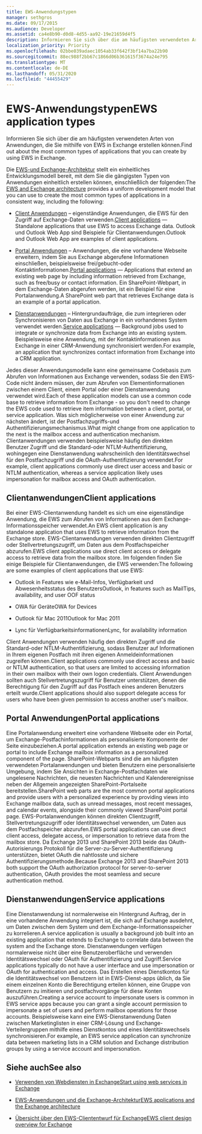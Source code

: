 ```yaml
---
title: EWS-Anwendungstypen
manager: sethgros
ms.date: 09/17/2015
ms.audience: Developer
ms.assetid: ca4e8b90-d0d8-4d55-aa92-19e21659d4f5
description: Informieren Sie sich über die am häufigsten verwendeten Arten von Anwendungen, die Sie mithilfe von EWS in Exchange erstellen können.
localization_priority: Priority
ms.openlocfilehash: 02bbe039adaec1054ab33f642f3bf14a7ba22b90
ms.sourcegitcommit: 88ec988f2bb67c1866d06b361615f3674a24e795
ms.translationtype: MT
ms.contentlocale: de-DE
ms.lasthandoff: 05/31/2020
ms.locfileid: "44455429"
---
```

# <a name="ews-application-types"></a><span data-ttu-id="d4364-103">EWS-Anwendungstypen</span><span class="sxs-lookup"><span data-stu-id="d4364-103">EWS application types</span></span>

<span data-ttu-id="d4364-104">Informieren Sie sich über die am häufigsten verwendeten Arten von Anwendungen, die Sie mithilfe von EWS in Exchange erstellen können.</span><span class="sxs-lookup"><span data-stu-id="d4364-104">Find out about the most common types of applications that you can create by using EWS in Exchange.</span></span>
  
<span data-ttu-id="d4364-105">Die [EWS-und Exchange-Architektur](ews-applications-and-the-exchange-architecture.md) stellt ein einheitliches Entwicklungsmodell bereit, mit dem Sie die gängigsten Typen von Anwendungen einheitlich erstellen können, einschließlich der folgenden:</span><span class="sxs-lookup"><span data-stu-id="d4364-105">The [EWS and Exchange architecture](ews-applications-and-the-exchange-architecture.md) provides a uniform development model that you can use to create the most common types of applications in a consistent way, including the following:</span></span> 
  
- <span data-ttu-id="d4364-106">[Client Anwendungen](#bk_clientapps) – eigenständige Anwendungen, die EWS für den Zugriff auf Exchange-Daten verwenden.</span><span class="sxs-lookup"><span data-stu-id="d4364-106">[Client applications](#bk_clientapps) — Standalone applications that use EWS to access Exchange data.</span></span> <span data-ttu-id="d4364-107">Outlook und Outlook Web App sind Beispiele für Clientanwendungen.</span><span class="sxs-lookup"><span data-stu-id="d4364-107">Outlook and Outlook Web App are examples of client applications.</span></span> 
    
- <span data-ttu-id="d4364-108">[Portal Anwendungen](#bk_portalapps) – Anwendungen, die eine vorhandene Webseite erweitern, indem Sie aus Exchange abgerufene Informationen einschließen, beispielsweise frei/gebucht-oder Kontaktinformationen.</span><span class="sxs-lookup"><span data-stu-id="d4364-108">[Portal applications](#bk_portalapps) — Applications that extend an existing web page by including information retrieved from Exchange, such as free/busy or contact information.</span></span> <span data-ttu-id="d4364-109">Ein SharePoint-Webpart, in dem Exchange-Daten abgerufen werden, ist ein Beispiel für eine Portalanwendung.</span><span class="sxs-lookup"><span data-stu-id="d4364-109">A SharePoint web part that retrieves Exchange data is an example of a portal application.</span></span> 
    
- <span data-ttu-id="d4364-110">[Dienstanwendungen](#bk_serviceapps) – Hintergrundaufträge, die zum integrieren oder Synchronisieren von Daten aus Exchange in ein vorhandenes System verwendet werden.</span><span class="sxs-lookup"><span data-stu-id="d4364-110">[Service applications](#bk_serviceapps) — Background jobs used to integrate or synchronize data from Exchange into an existing system.</span></span> <span data-ttu-id="d4364-111">Beispielsweise eine Anwendung, mit der Kontaktinformationen aus Exchange in einer CRM-Anwendung synchronisiert werden.</span><span class="sxs-lookup"><span data-stu-id="d4364-111">For example, an application that synchronizes contact information from Exchange into a CRM application.</span></span> 
    
<span data-ttu-id="d4364-112">Jedes dieser Anwendungsmodelle kann eine gemeinsame Codebasis zum Abrufen von Informationen aus Exchange verwenden, sodass Sie den EWS-Code nicht ändern müssen, der zum Abrufen von Elementinformationen zwischen einem Client, einem Portal oder einer Dienstanwendung verwendet wird.</span><span class="sxs-lookup"><span data-stu-id="d4364-112">Each of these application models can use a common code base to retrieve information from Exchange - so you don't need to change the EWS code used to retrieve item information between a client, portal, or service application.</span></span> <span data-ttu-id="d4364-113">Was sich möglicherweise von einer Anwendung zur nächsten ändert, ist der Postfachzugriffs-und Authentifizierungsmechanismus.</span><span class="sxs-lookup"><span data-stu-id="d4364-113">What might change from one application to the next is the mailbox access and authentication mechanism.</span></span> <span data-ttu-id="d4364-114">Clientanwendungen verwenden beispielsweise häufig den direkten Benutzer Zugriff und die Standard-oder NTLM-Authentifizierung, wohingegen eine Dienstanwendung wahrscheinlich den Identitätswechsel für den Postfachzugriff und die OAuth-Authentifizierung verwendet.</span><span class="sxs-lookup"><span data-stu-id="d4364-114">For example, client applications commonly use direct user access and basic or NTLM authentication, whereas a service application likely uses impersonation for mailbox access and OAuth authentication.</span></span>
  
## <a name="client-applications"></a><span data-ttu-id="d4364-115">Clientanwendungen</span><span class="sxs-lookup"><span data-stu-id="d4364-115">Client applications</span></span>
<span data-ttu-id="d4364-116"><a name="bk_clientapps"> </a></span><span class="sxs-lookup"><span data-stu-id="d4364-116"><a name="bk_clientapps"> </a></span></span>

<span data-ttu-id="d4364-117">Bei einer EWS-Clientanwendung handelt es sich um eine eigenständige Anwendung, die EWS zum Abrufen von Informationen aus dem Exchange-Informationsspeicher verwendet.</span><span class="sxs-lookup"><span data-stu-id="d4364-117">An EWS client application is any standalone application that uses EWS to retrieve information from the Exchange store.</span></span> <span data-ttu-id="d4364-118">EWS-Clientanwendungen verwenden direkten Clientzugriff oder Stellvertretungszugriff, um Daten aus dem Postfachspeicher abzurufen.</span><span class="sxs-lookup"><span data-stu-id="d4364-118">EWS client applications use direct client access or delegate access to retrieve data from the mailbox store.</span></span> <span data-ttu-id="d4364-119">Im folgenden finden Sie einige Beispiele für Clientanwendungen, die EWS verwenden:</span><span class="sxs-lookup"><span data-stu-id="d4364-119">The following are some examples of client applications that use EWS:</span></span>
  
- <span data-ttu-id="d4364-120">Outlook in Features wie e-Mail-Infos, Verfügbarkeit und Abwesenheitsstatus des Benutzers</span><span class="sxs-lookup"><span data-stu-id="d4364-120">Outlook, in features such as MailTips, availability, and user OOF status</span></span>
    
- <span data-ttu-id="d4364-121">OWA für Geräte</span><span class="sxs-lookup"><span data-stu-id="d4364-121">OWA for Devices</span></span>
    
- <span data-ttu-id="d4364-122">Outlook für Mac 2011</span><span class="sxs-lookup"><span data-stu-id="d4364-122">Outlook for Mac 2011</span></span>
    
- <span data-ttu-id="d4364-123">Lync für Verfügbarkeitsinformationen</span><span class="sxs-lookup"><span data-stu-id="d4364-123">Lync, for availability information</span></span>
    
<span data-ttu-id="d4364-124">Client Anwendungen verwenden häufig den direkten Zugriff und die Standard-oder NTLM-Authentifizierung, sodass Benutzer auf Informationen in Ihrem eigenen Postfach mit ihren eigenen Anmeldeinformationen zugreifen können.</span><span class="sxs-lookup"><span data-stu-id="d4364-124">Client applications commonly use direct access and basic or NTLM authentication, so that users are limited to accessing information in their own mailbox with their own logon credentials.</span></span> <span data-ttu-id="d4364-125">Client Anwendungen sollten auch Stellvertretungszugriff für Benutzer unterstützen, denen die Berechtigung für den Zugriff auf das Postfach eines anderen Benutzers erteilt wurde.</span><span class="sxs-lookup"><span data-stu-id="d4364-125">Client applications should also support delegate access for users who have been given permission to access another user's mailbox.</span></span>
  
## <a name="portal-applications"></a><span data-ttu-id="d4364-126">Portal Anwendungen</span><span class="sxs-lookup"><span data-stu-id="d4364-126">Portal applications</span></span>
<span data-ttu-id="d4364-127"><a name="bk_portalapps"> </a></span><span class="sxs-lookup"><span data-stu-id="d4364-127"><a name="bk_portalapps"> </a></span></span>

<span data-ttu-id="d4364-128">Eine Portalanwendung erweitert eine vorhandene Webseite oder ein Portal, um Exchange-Postfachinformationen als personalisierte Komponente der Seite einzubeziehen.</span><span class="sxs-lookup"><span data-stu-id="d4364-128">A portal application extends an existing web page or portal to include Exchange mailbox information as a personalized component of the page.</span></span> <span data-ttu-id="d4364-129">SharePoint-Webparts sind die am häufigsten verwendeten Portalanwendungen und bieten Benutzern eine personalisierte Umgebung, indem Sie Ansichten in Exchange-Postfachdaten wie ungelesene Nachrichten, die neuesten Nachrichten und Kalenderereignisse neben der Allgemein angezeigten SharePoint-Portalseite bereitstellen.</span><span class="sxs-lookup"><span data-stu-id="d4364-129">SharePoint web parts are the most common portal applications and provide users with a personalized experience by providing views into Exchange mailbox data, such as unread messages, most recent messages, and calendar events, alongside their commonly viewed SharePoint portal page.</span></span> <span data-ttu-id="d4364-130">EWS-Portalanwendungen können direkten Clientzugriff, Stellvertretungszugriff oder Identitätswechsel verwenden, um Daten aus dem Postfachspeicher abzurufen.</span><span class="sxs-lookup"><span data-stu-id="d4364-130">EWS portal applications can use direct client access, delegate access, or impersonation to retrieve data from the mailbox store.</span></span> <span data-ttu-id="d4364-131">Da Exchange 2013 und SharePoint 2013 beide das OAuth-Autorisierungs Protokoll für die Server-zu-Server-Authentifizierung unterstützen, bietet OAuth die nahtlosste und sichere Authentifizierungsmethode.</span><span class="sxs-lookup"><span data-stu-id="d4364-131">Because Exchange 2013 and SharePoint 2013 both support the OAuth authorization protocol for server-to-server authentication, OAuth provides the most seamless and secure authentication method.</span></span>
  
## <a name="service-applications"></a><span data-ttu-id="d4364-132">Dienstanwendungen</span><span class="sxs-lookup"><span data-stu-id="d4364-132">Service applications</span></span>
<span data-ttu-id="d4364-133"><a name="bk_serviceapps"> </a></span><span class="sxs-lookup"><span data-stu-id="d4364-133"><a name="bk_serviceapps"> </a></span></span>

<span data-ttu-id="d4364-134">Eine Dienstanwendung ist normalerweise ein Hintergrund Auftrag, der in eine vorhandene Anwendung integriert ist, die sich auf Exchange ausdehnt, um Daten zwischen dem System und dem Exchange-Informationsspeicher zu korrelieren.</span><span class="sxs-lookup"><span data-stu-id="d4364-134">A service application is usually a background job built into an existing application that extends to Exchange to correlate data between the system and the Exchange store.</span></span> <span data-ttu-id="d4364-135">Dienstanwendungen verfügen normalerweise nicht über eine Benutzeroberfläche und verwenden Identitätswechsel oder OAuth für Authentifizierung und Zugriff.</span><span class="sxs-lookup"><span data-stu-id="d4364-135">Service applications typically do not have a user interface and use impersonation or OAuth for authentication and access.</span></span> <span data-ttu-id="d4364-136">Das Erstellen eines Dienstkontos für die Identitätswechsel von Benutzern ist in EWS-Dienst-apps üblich, da Sie einem einzelnen Konto die Berechtigung erteilen können, eine Gruppe von Benutzern zu imitieren und postfachvorgänge für diese Konten auszuführen.</span><span class="sxs-lookup"><span data-stu-id="d4364-136">Creating a service account to impersonate users is common in EWS service apps because you can grant a single account permission to impersonate a set of users and perform mailbox operations for those accounts.</span></span> <span data-ttu-id="d4364-137">Beispielsweise kann eine EWS-Dienstanwendung Daten zwischen Marketinglisten in einer CRM-Lösung und Exchange-Verteilergruppen mithilfe eines Dienstkontos und eines Identitätswechsels synchronisieren.</span><span class="sxs-lookup"><span data-stu-id="d4364-137">For example, an EWS service application can synchronize data between marketing lists in a CRM solution and Exchange distribution groups by using a service account and impersonation.</span></span>
  
## <a name="see-also"></a><span data-ttu-id="d4364-138">Siehe auch</span><span class="sxs-lookup"><span data-stu-id="d4364-138">See also</span></span>


- [<span data-ttu-id="d4364-139">Verwenden von Webdiensten in Exchange</span><span class="sxs-lookup"><span data-stu-id="d4364-139">Start using web services in Exchange</span></span>](start-using-web-services-in-exchange.md)
    
- [<span data-ttu-id="d4364-140">EWS-Anwendungen und die Exchange-Architektur</span><span class="sxs-lookup"><span data-stu-id="d4364-140">EWS applications and the Exchange architecture</span></span>](ews-applications-and-the-exchange-architecture.md)
    
- [<span data-ttu-id="d4364-141">Übersicht über den EWS-Cliententwurf für Exchange</span><span class="sxs-lookup"><span data-stu-id="d4364-141">EWS client design overview for Exchange</span></span>](ews-client-design-overview-for-exchange.md)
    

